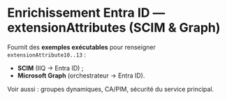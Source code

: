 # Enrichissement Entra ID — extensionAttributes (SCIM & Graph)

Fournit des **exemples exécutables** pour renseigner `extensionAttribute10..13` :
- **SCIM** (IIQ → Entra ID) ; 
- **Microsoft Graph** (orchestrateur → Entra ID).

Voir aussi : groupes dynamiques, CA/PIM, sécurité du service principal.

